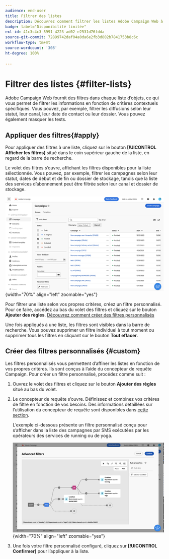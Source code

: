 ```yaml
---
audience: end-user
title: Filtrer des listes
description: Découvrez comment filtrer les listes Adobe Campaign Web à l’aide de filtres intégrés et personnalisés.
badge: label="Disponibilité limitée"
exl-id: 41c3c4c3-5991-4223-ad02-e2531d76fdda
source-git-commit: 72899742daf04a0da6e2fb3d802b7841753b8c6c
workflow-type: tm+mt
source-wordcount: '308'
ht-degree: 100%

---
```


# Filtrer des listes {#filter-lists}

Adobe Campaign Web fournit des filtres dans chaque liste d’objets, ce qui vous permet de filtrer les informations en fonction de critères contextuels spécifiques. Vous pouvez, par exemple, filtrer les diffusions selon leur statut, leur canal, leur date de contact ou leur dossier. Vous pouvez également masquer les tests.

## Appliquer des filtres{#apply}

Pour appliquer des filtres à une liste, cliquez sur le bouton **[!UICONTROL Afficher les filtres]** situé dans le coin supérieur gauche de la liste, en regard de la barre de recherche.

Le volet des filtres s’ouvre, affichant les filtres disponibles pour la liste sélectionnée. Vous pouvez, par exemple, filtrer les campagnes selon leur statut, dates de début et de fin ou dossier de stockage, tandis que la liste des services d’abonnement peut être filtrée selon leur canal et dossier de stockage.

![](assets/filters-pane.png){width="70%" align="left" zoomable="yes"}

Pour filtrer une liste selon vos propres critères, créez un filtre personnalisé. Pour ce faire, accédez au bas du volet des filtres et cliquez sur le bouton **Ajouter des règles**. [Découvrez comment créer des filtres personnalisés](#custom)

Une fois appliqués à une liste, les filtres sont visibles dans la barre de recherche. Vous pouvez supprimer un filtre individuel à tout moment ou supprimer tous les filtres en cliquant sur le bouton **Tout effacer**.

## Créer des filtres personnalisés {#custom}

Les filtres personnalisés vous permettent d’affiner les listes en fonction de vos propres critères. Ils sont conçus à l’aide du concepteur de requête Campaign. Pour créer un filtre personnalisé, procédez comme suit :

1. Ouvrez le volet des filtres et cliquez sur le bouton **Ajouter des règles** situé au bas du volet.
1. Le concepteur de requête s’ouvre. Définissez et combinez vos critères de filtre en fonction de vos besoins. Des informations détaillées sur l’utilisation du concepteur de requête sont disponibles dans [cette section](../query/query-modeler-overview.md).

   L’exemple ci-dessous présente un filtre personnalisé conçu pour s’afficher dans la liste des campagnes par SMS exécutées par les opérateurs des services de running ou de yoga.

   ![](assets/filters-sample.png){width="70%" align="left" zoomable="yes"}

1. Une fois votre filtre personnalisé configuré, cliquez sur **[!UICONTROL Confirmer]** pour l’appliquer à la liste.

